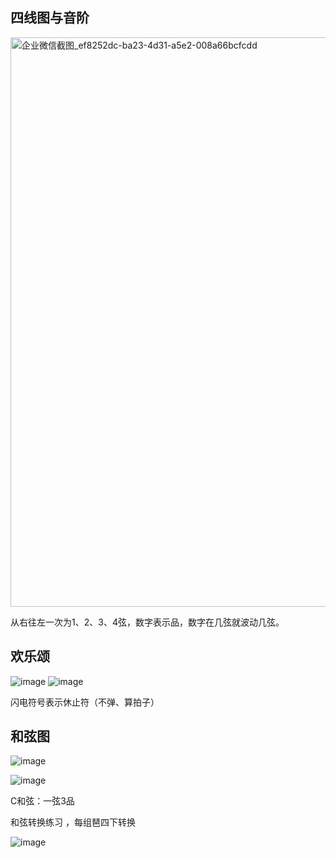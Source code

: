 ## 四线图与音阶
<img width="911" alt="企业微信截图_ef8252dc-ba23-4d31-a5e2-008a66bcfcdd" src="https://github.com/user-attachments/assets/d255288a-213e-4fb7-90a6-23d25b683bd9" />

从右往左一次为1、2、3、4弦，数字表示品，数字在几弦就波动几弦。


## 欢乐颂
![image](https://github.com/user-attachments/assets/3ba5b0a6-ad6b-4484-bfc7-57fcac4cfab6)
![image](https://github.com/user-attachments/assets/7ae9d310-35bb-43d9-a640-92a471683487)

闪电符号表示休止符（不弹、算拍子）

## 和弦图
![image](https://github.com/user-attachments/assets/73448e05-818f-4c73-96b8-1ed8a86a2276)

![image](https://github.com/user-attachments/assets/ddd1f137-bab8-403a-8594-015483818a3b)



C和弦：一弦3品

和弦转换练习 ，每组琶四下转换

 ![image](https://github.com/user-attachments/assets/4ea93a1b-9202-4d75-9e14-f51068529150)



